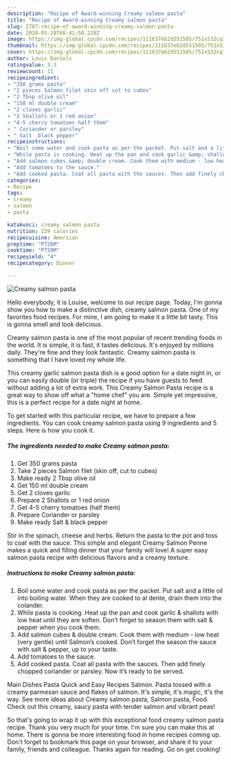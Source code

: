 ```yaml
---
description: "Recipe of Award-winning Creamy salmon pasta"
title: "Recipe of Award-winning Creamy salmon pasta"
slug: 2787-recipe-of-award-winning-creamy-salmon-pasta
date: 2020-05-28T08:41:58.228Z
image: https://img-global.cpcdn.com/recipes/111637e62d551505/751x532cq70/creamy-salmon-pasta-recipe-main-photo.jpg
thumbnail: https://img-global.cpcdn.com/recipes/111637e62d551505/751x532cq70/creamy-salmon-pasta-recipe-main-photo.jpg
cover: https://img-global.cpcdn.com/recipes/111637e62d551505/751x532cq70/creamy-salmon-pasta-recipe-main-photo.jpg
author: Louis Daniels
ratingvalue: 3.3
reviewcount: 11
recipeingredient:
- "350 grams pasta"
- "2 pieces Salmon filet skin off cut to cubes"
- "2 Tbsp olive oil"
- "150 ml double cream"
- "2 cloves garlic"
- "2 Shallots or 1 red onion"
- "4-5 cherry tomatoes half them"
- " Coriander or parsley"
- " Salt  black pepper"
recipeinstructions:
- "Boil some water and cook pasta as per the packet. Put salt and a little oil into boiling water. When they are cooked to al dente, drain them into the colander."
- "While pasta is cooking. Heat up the pan and cook garlic &amp; shallots with low heat until they are soften. Don’t forget to season them with salt &amp; pepper when you cook them."
- "Add salmon cubes &amp; double cream. Cook them with medium - low heat (very gentle) until Salmon’s cooked. Don’t forget the season the sauce with salt &amp; pepper, up to your taste."
- "Add tomatoes to the sauce."
- "Add cooked pasta. Coat all pasta with the sauces. Then add finely chopped coriander or parsley. Now it’s ready to be served."
categories:
- Recipe
tags:
- creamy
- salmon
- pasta

katakunci: creamy salmon pasta 
nutrition: 229 calories
recipecuisine: American
preptime: "PT26M"
cooktime: "PT59M"
recipeyield: "4"
recipecategory: Dinner

---
```



![Creamy salmon pasta](https://img-global.cpcdn.com/recipes/111637e62d551505/751x532cq70/creamy-salmon-pasta-recipe-main-photo.jpg)

Hello everybody, it is Louise, welcome to our recipe page. Today, I'm gonna show you how to make a distinctive dish, creamy salmon pasta. One of my favorites food recipes. For mine, I am going to make it a little bit tasty. This is gonna smell and look delicious.

Creamy salmon pasta is one of the most popular of recent trending foods in the world. It is simple, it is fast, it tastes delicious. It's enjoyed by millions daily. They're fine and they look fantastic. Creamy salmon pasta is something that I have loved my whole life.

This creamy garlic salmon pasta dish is a good option for a date night in, or you can easily double (or triple) the recipe if you have guests to feed without adding a lot of extra work. This Creamy Salmon Pasta recipe is a great way to show off what a &#34;home chef&#34; you are. Simple yet impressive, this is a perfect recipe for a date night at home.


To get started with this particular recipe, we have to prepare a few ingredients. You can cook creamy salmon pasta using 9 ingredients and 5 steps. Here is how you cook it.

<!--inarticleads1-->

##### The ingredients needed to make Creamy salmon pasta:

1. Get 350 grams pasta
1. Take 2 pieces Salmon filet (skin off, cut to cubes)
1. Make ready 2 Tbsp olive oil
1. Get 150 ml double cream
1. Get 2 cloves garlic
1. Prepare 2 Shallots or 1 red onion
1. Get 4-5 cherry tomatoes (half them)
1. Prepare  Coriander or parsley
1. Make ready  Salt &amp; black pepper


Stir in the spinach, cheese and herbs. Return the pasta to the pot and toss to coat with the sauce. This simple and elegant Creamy Salmon Penne makes a quick and filling dinner that your family will love! A super easy salmon pasta recipe with delicious flavors and a creamy texture. 

<!--inarticleads2-->

##### Instructions to make Creamy salmon pasta:

1. Boil some water and cook pasta as per the packet. Put salt and a little oil into boiling water. When they are cooked to al dente, drain them into the colander.
1. While pasta is cooking. Heat up the pan and cook garlic &amp; shallots with low heat until they are soften. Don’t forget to season them with salt &amp; pepper when you cook them.
1. Add salmon cubes &amp; double cream. Cook them with medium - low heat (very gentle) until Salmon’s cooked. Don’t forget the season the sauce with salt &amp; pepper, up to your taste.
1. Add tomatoes to the sauce.
1. Add cooked pasta. Coat all pasta with the sauces. Then add finely chopped coriander or parsley. Now it’s ready to be served.


Main Dishes Pasta Quick and Easy Recipes Salmon. Pasta tossed with a creamy parmesan sauce and flakes of salmon. It&#39;s simple, it&#39;s magic, it&#39;s the way. See more ideas about Creamy salmon pasta, Salmon pasta, Food. Check out this creamy, saucy pasta with tender salmon and vibrant peas! 

So that's going to wrap it up with this exceptional food creamy salmon pasta recipe. Thank you very much for your time. I'm sure you can make this at home. There is gonna be more interesting food in home recipes coming up. Don't forget to bookmark this page on your browser, and share it to your family, friends and colleague. Thanks again for reading. Go on get cooking!
